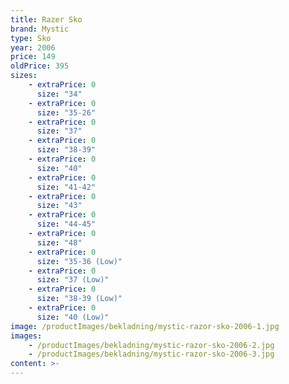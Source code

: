 ```yaml
---
title: Razer Sko
brand: Mystic
type: Sko
year: 2006
price: 149
oldPrice: 395
sizes:
    - extraPrice: 0
      size: "34"
    - extraPrice: 0
      size: "35-26"
    - extraPrice: 0
      size: "37"
    - extraPrice: 0
      size: "38-39"
    - extraPrice: 0
      size: "40"
    - extraPrice: 0
      size: "41-42"
    - extraPrice: 0
      size: "43"
    - extraPrice: 0
      size: "44-45"
    - extraPrice: 0
      size: "48"
    - extraPrice: 0
      size: "35-36 (Low)"
    - extraPrice: 0
      size: "37 (Low)"
    - extraPrice: 0
      size: "38-39 (Low)"
    - extraPrice: 0
      size: "40 (Low)"
image: /productImages/bekladning/mystic-razor-sko-2006-1.jpg
images:
    - /productImages/bekladning/mystic-razor-sko-2006-2.jpg
    - /productImages/bekladning/mystic-razor-sko-2006-3.jpg
content: >-
---
```

